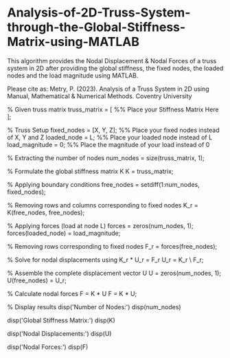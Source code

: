 # Analysis-of-2D-Truss-System-through-the-Global-Stiffness-Matrix-using-MATLAB
This algorithm provides the Nodal Displacement &amp; Nodal Forces of a truss system in 2D after providing the global stiffness, the fixed nodes, the loaded nodes and the load magnitude using MATLAB.

Please cite as: Metry, P. (2023). Analysis of a Truss System in 2D using Manual, Mathematical & Numerical Methods. Coventry University


% Given truss matrix
truss_matrix = [
%% Place your Stiffness Matrix Here
];

% Truss Setup
fixed_nodes = [X, Y, Z]; %% Place your fixed nodes instead of X, Y and Z
loaded_node = L; %% Place your loaded node instead of L
load_magnitude = 0; %% Place the magnitude of your load instead of 0

% Extracting the number of nodes
num_nodes = size(truss_matrix, 1);

% Formulate the global stiffness matrix K
K = truss_matrix;

% Applying boundary conditions
free_nodes = setdiff(1:num_nodes, fixed_nodes);

% Removing rows and columns corresponding to fixed nodes
K_r = K(free_nodes, free_nodes);

% Applying forces (load at node L)
forces = zeros(num_nodes, 1);
forces(loaded_node) = load_magnitude;

% Removing rows corresponding to fixed nodes
F_r = forces(free_nodes);

% Solve for nodal displacements using K_r * U_r = F_r
U_r = K_r \ F_r;

% Assemble the complete displacement vector U
U = zeros(num_nodes, 1);
U(free_nodes) = U_r;

% Calculate nodal forces F = K * U
F = K * U;

% Display results
disp('Number of Nodes:')
disp(num_nodes)

disp('Global Stiffness Matrix:')
disp(K)

disp('Nodal Displacements:')
disp(U)

disp('Nodal Forces:')
disp(F)
